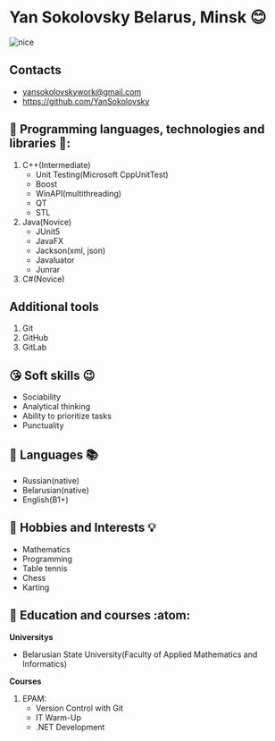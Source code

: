 # __Yan Sokolovsky__ Belarus, Minsk :blush:
![nice](https://user-images.githubusercontent.com/74038190/229223156-0cbdaba9-3128-4d8e-8719-b6b4cf741b67.gif)

## Contacts 
- yansokolovskywork@gmail.com
- https://github.com/YanSokolovsky

## 🔨 Programming languages, technologies and libraries 🔧:
1. C++(Intermediate) 
    - Unit Testing(Microsoft CppUnitTest) 
    - Boost 
    - WinAPI(multithreading) 
    - QT 
    - STL 
2. Java(Novice) 
    - JUnit5 
    - JavaFX 
    - Jackson(xml, json) 
    - Javaluator 
    - Junrar 
4. C#(Novice)

## Additional tools
1. Git
2. GitHub
3. GitLab
## 😘 Soft skills 😉
- Sociability
- Analytical thinking
- Ability to prioritize tasks
- Punctuality

## 🎩 Languages 📚
- Russian(native) 
- Belarusian(native) 
- English(B1+) 

## 🔭 Hobbies and Interests 💡
- Mathematics
- Programming
- Table tennis
- Chess
- Karting

## 📖 Education and courses :atom:
__Universitys__ 
- Belarusian State University(Faculty of Applied Mathematics and Informatics)

__Courses__ 

1. EPAM:
    - Version Control with Git
    - IT Warm-Up
    - .NET Development

